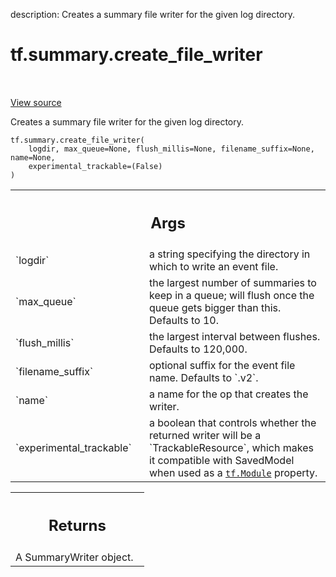 description: Creates a summary file writer for the given log directory.

<div itemscope itemtype="http://developers.google.com/ReferenceObject">
<meta itemprop="name" content="tf.summary.create_file_writer" />
<meta itemprop="path" content="Stable" />
</div>

# tf.summary.create_file_writer

<!-- Insert buttons and diff -->

<table class="tfo-notebook-buttons tfo-api nocontent" align="left">

</table>

<a target="_blank" href="/code/stable/tensorflow/python/ops/summary_ops_v2.py">View source</a>



Creates a summary file writer for the given log directory.

<pre class="devsite-click-to-copy prettyprint lang-py tfo-signature-link">
<code>tf.summary.create_file_writer(
    logdir, max_queue=None, flush_millis=None, filename_suffix=None, name=None,
    experimental_trackable=(False)
)
</code></pre>



<!-- Placeholder for "Used in" -->


<!-- Tabular view -->
 <table class="responsive fixed orange">
<colgroup><col width="214px"><col></colgroup>
<tr><th colspan="2"><h2 class="add-link">Args</h2></th></tr>

<tr>
<td>
`logdir`
</td>
<td>
a string specifying the directory in which to write an event file.
</td>
</tr><tr>
<td>
`max_queue`
</td>
<td>
the largest number of summaries to keep in a queue; will
flush once the queue gets bigger than this. Defaults to 10.
</td>
</tr><tr>
<td>
`flush_millis`
</td>
<td>
the largest interval between flushes. Defaults to 120,000.
</td>
</tr><tr>
<td>
`filename_suffix`
</td>
<td>
optional suffix for the event file name. Defaults to `.v2`.
</td>
</tr><tr>
<td>
`name`
</td>
<td>
a name for the op that creates the writer.
</td>
</tr><tr>
<td>
`experimental_trackable`
</td>
<td>
a boolean that controls whether the returned writer
will be a `TrackableResource`, which makes it compatible with SavedModel
when used as a <a href="../../tf/Module.md"><code>tf.Module</code></a> property.
</td>
</tr>
</table>



<!-- Tabular view -->
 <table class="responsive fixed orange">
<colgroup><col width="214px"><col></colgroup>
<tr><th colspan="2"><h2 class="add-link">Returns</h2></th></tr>
<tr class="alt">
<td colspan="2">
A SummaryWriter object.
</td>
</tr>

</table>


